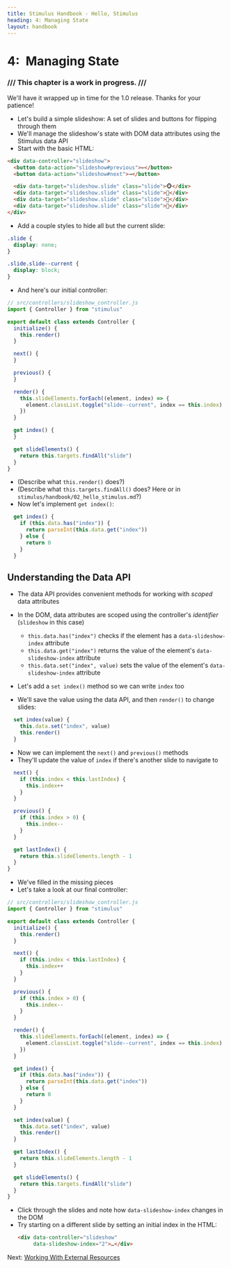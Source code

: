 ```yaml
---
title: Stimulus Handbook - Hello, Stimulus
heading: 4: Managing State
layout: handbook
---
```


# 4: Managing State

<div class="warning">
  <h3 class="warning__title">/// This chapter is a work in progress. ///</h3>
  <p class="warning__message">We'll have it wrapped up in time for the 1.0 release. Thanks for your patience!</p>
</div>

* Let's build a simple slideshow: A set of slides and buttons for flipping through them
* We'll manage the slideshow's state with DOM data attributes using the Stimulus data API
* Start with the basic HTML:

```html
<div data-controller="slideshow">
  <button data-action="slideshow#previous">←</button>
  <button data-action="slideshow#next">→</button>

  <div data-target="slideshow.slide" class="slide">🐵</div>
  <div data-target="slideshow.slide" class="slide">🙈</div>
  <div data-target="slideshow.slide" class="slide">🙉</div>
  <div data-target="slideshow.slide" class="slide">🙊</div>
</div>
```

* Add a couple styles to hide all but the current slide:

```css
.slide {
  display: none;
}

.slide.slide--current {
  display: block;
}
```

* And here's our initial controller:

```js
// src/controllers/slideshow_controller.js
import { Controller } from "stimulus"

export default class extends Controller {
  initialize() {
    this.render()
  }

  next() {
  }

  previous() {
  }

  render() {
    this.slideElements.forEach((element, index) => {
      element.classList.toggle("slide--current", index == this.index)
    })
  }

  get index() {
  }

  get slideElements() {
    return this.targets.findAll("slide")
  }
}
```

* (Describe what `this.render()` does?)
* (Describe what `this.targets.findAll()` does? Here or in `stimulus/handbook/02_hello_stimulus.md`?)
* Now let's implement `get index()`:

```js
  get index() {
    if (this.data.has("index")) {
      return parseInt(this.data.get("index"))
    } else {
      return 0
    }
  }
```

## Understanding the Data API

* The data API provides convenient methods for working with _scoped_ data attributes
* In the DOM, data attributes are scoped using the controller's _identifier_ (`slideshow` in this case)
  * `this.data.has("index")` checks if the element has a `data-slideshow-index` attribute
  * `this.data.get("index")` returns the value of the element's `data-slideshow-index` attribute
  * `this.data.set("index", value)` sets the value of the element's `data-slideshow-index` attribute

* Let's add a `set index()` method so we can write `index` too
* We'll save the value using the data API, and then `render()` to change slides:

```js
  set index(value) {
    this.data.set("index", value)
    this.render()
  }
```

* Now we can implement the `next()` and `previous()` methods
* They'll update the value of `index` if there's another slide to navigate to

```js
  next() {
    if (this.index < this.lastIndex) {
      this.index++
    }
  }

  previous() {
    if (this.index > 0) {
      this.index--
    }
  }

  get lastIndex() {
    return this.slideElements.length - 1
  }
}
```

* We've filled in the missing pieces
* Let's take a look at our final controller:

```js
// src/controllers/slideshow_controller.js
import { Controller } from "stimulus"

export default class extends Controller {
  initialize() {
    this.render()
  }

  next() {
    if (this.index < this.lastIndex) {
      this.index++
    }
  }

  previous() {
    if (this.index > 0) {
      this.index--
    }
  }

  render() {
    this.slideElements.forEach((element, index) => {
      element.classList.toggle("slide--current", index == this.index)
    })
  }

  get index() {
    if (this.data.has("index")) {
      return parseInt(this.data.get("index"))
    } else {
      return 0
    }
  }

  set index(value) {
    this.data.set("index", value)
    this.render()
  }

  get lastIndex() {
    return this.slideElements.length - 1
  }

  get slideElements() {
    return this.targets.findAll("slide")
  }
}
```

* Click through the slides and note how `data-slideshow-index` changes in the DOM
* Try starting on a different slide by setting an initial index in the HTML:
  ```html
  <div data-controller="slideshow"
       data-slideshow-index="2">…</div>
  ```

Next: [Working With External Resources](05_working_with_external_resources#start)
